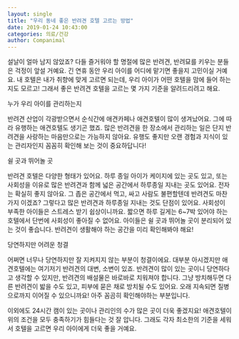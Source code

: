```yaml
---
layout: single
title: "우리 동네 좋은 반려견 호텔 고르는 방법"
date: 2019-01-24 10:43:00
categories: 의료/건강
author: Companimal
---
```


설날이 얼마 남지 않았죠? 다들 즐거워야 할 명절에 많은 반려견, 반려묘를 키우는 분들은 걱정이 앞설 거예요. 긴 연휴 동안 우리 아이를 어디에 맡기면 좋을지 고민이실 거예요. 내 호텔은 내가 취향에 맞게 고르면 되는데, 우리 아이가 어떤 호텔을 맘에 들어 하는지도 모르고! 그래서 좋은 반려견 호텔을 고르는 몇 가지 기준을 알려드리려고 해요.

누가 우리 아이를 관리하는지

반려견 산업이 각광받으면서 순식간에 애견카페나 애견호텔이 많이 생겨났어요. 그에 따라 유행하는 애견호텔도 생기곤 했죠. 많은 반려견을 한 장소에서 관리하는 일은 단지 반려견을 사랑하는 마음만으로는 가능하지 않아요. 유행도 좋지만 오랜 경험과 지식이 있는 관리자인지 꼼꼼히 확인해 보는 것이 중요하답니다!

쉴 곳과 뛰어놀 곳

반려견 호텔은 다양한 형태가 있어요. 하루 종일 아이가 케이지에 있는 곳도 있고, 또는 사회성을 이유로 많은 반려견과 함께 넓은 공간에서 하루종일 지내는 곳도 있어요. 전자는 확실히 좋지 않아요. 그 좁은 공간에서 먹고, 싸고 사람도 불편할텐데 반려견도 마찬가지 이겠죠? 그렇다고 많은 반려견과 하루종일 지내는 것도 단점이 있어요. 사회성이 부족한 아이들은 스트레스 받기 쉽상이니까요. 짧으면 하루 길게는 6~7박 있어야 하는 호텔에서 단번에 사회성이 좋아질 수 없어요. 아이들은 쉴 곳과 뛰어놀 곳이 분리되어 있는 것이 좋습니다. 반려견이 생활해야 하는 공간을 미리 확인해봐야 해요!

당연하지만 어려운 청결

어쩌면 너무나 당연하지만 잘 지켜지지 않는 부분이 청결이에요. 대부분 아시겠지만 애견호텔에는 여기저기 반려견의 대변, 소변이 있죠. 반려견이 많이 있는 곳이니 당연하다고 생각할 수 있지만, 반려견의 배설물은 바로바로 치워져야 합니다. 그냥 방치해두면 다른 반려견이 밟을 수도 있고, 피부에 묻은 채로 방치될 수도 있어요. 오래 지속되면 질병으로까지 이어질 수 있으니까요! 아주 꼼곰히 확인해야하는 부분입니다.

이외에도 24시간 캠이 있는 곳이나 관리인의 수가 많은 곳이 더욱 좋겠지요! 애견호텔이 위의 조건을 모두 충족하기가 힘들다는 것 잘 압니다. 그래도 각자 최소한의 기준을 세워서 호텔을 고르면 우리 아이에게 더욱 좋을 거예요.
